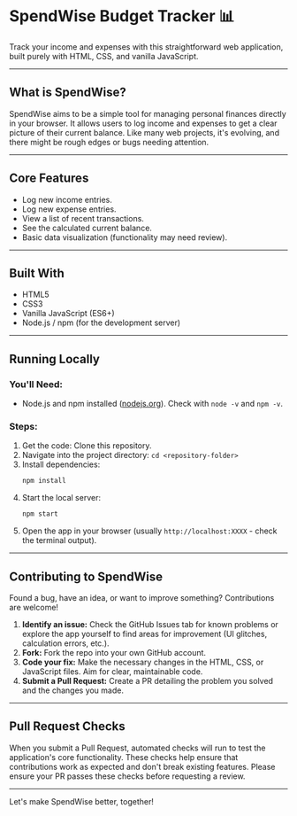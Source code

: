# SpendWise Budget Tracker 📊

Track your income and expenses with this straightforward web application, built purely with HTML, CSS, and vanilla JavaScript.

---

## What is SpendWise?

SpendWise aims to be a simple tool for managing personal finances directly in your browser. It allows users to log income and expenses to get a clear picture of their current balance. Like many web projects, it's evolving, and there might be rough edges or bugs needing attention.

---

## Core Features

*   Log new income entries.
*   Log new expense entries.
*   View a list of recent transactions.
*   See the calculated current balance.
*   Basic data visualization (functionality may need review).

---

## Built With

*   HTML5
*   CSS3
*   Vanilla JavaScript (ES6+)
*   Node.js / npm (for the development server)

---

## Running Locally

### You'll Need:

*   Node.js and npm installed ([nodejs.org](https://nodejs.org/)). Check with `node -v` and `npm -v`.

### Steps:

1.  Get the code: Clone this repository.
2.  Navigate into the project directory: `cd <repository-folder>`
3.  Install dependencies:
    ```bash
    npm install
    ```
4.  Start the local server:
    ```bash
    npm start
    ```
5.  Open the app in your browser (usually `http://localhost:XXXX` - check the terminal output).

---

## Contributing to SpendWise

Found a bug, have an idea, or want to improve something? Contributions are welcome!

1.  **Identify an issue:** Check the GitHub Issues tab for known problems or explore the app yourself to find areas for improvement (UI glitches, calculation errors, etc.).
2.  **Fork:** Fork the repo into your own GitHub account.
3.    **Code your fix:** Make the necessary changes in the HTML, CSS, or JavaScript files. Aim for clear, maintainable code.
4.  **Submit a Pull Request:** Create a PR detailing the problem you solved and the changes you made.

---

## Pull Request Checks

When you submit a Pull Request, automated checks will run to test the application's core functionality. These checks help ensure that contributions work as expected and don't break existing features. Please ensure your PR passes these checks before requesting a review.

---

Let's make SpendWise better, together!

 
